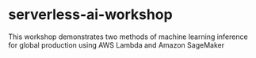 # serverless-ai-workshop
This workshop demonstrates two methods of machine learning inference for global production using AWS Lambda and Amazon SageMaker
